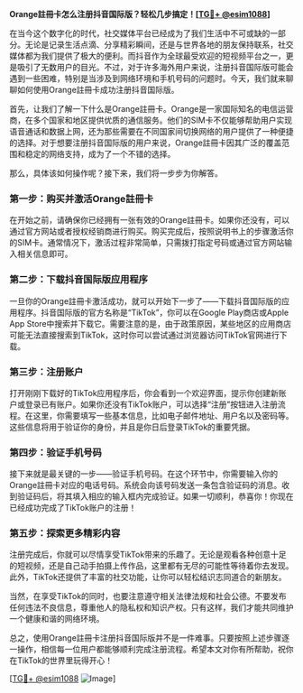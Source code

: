 **Orange註冊卡怎么注册抖音国际版？轻松几步搞定！[[TG💪+ @esim1088](https://t.me/s/esim1088)]**

在当今这个数字化的时代，社交媒体平台已经成为了我们生活中不可或缺的一部分。无论是记录生活点滴、分享精彩瞬间，还是与世界各地的朋友保持联系，社交媒体都为我们提供了极大的便利。而抖音作为全球最受欢迎的短视频平台之一，更是吸引了无数用户的目光。不过，对于许多海外用户来说，注册抖音国际版可能会遇到一些困难，特别是当涉及到网络环境和手机号码的问题时。今天，我们就来聊聊如何使用Orange註冊卡成功注册抖音国际版。

首先，让我们了解一下什么是Orange註冊卡。Orange是一家国际知名的电信运营商，在多个国家和地区提供优质的通信服务。他们的SIM卡不仅能够帮助用户实现语音通话和数据上网，还为那些需要在不同国家间切换网络的用户提供了一种便捷的选择。对于想要注册抖音国际版的用户来说，Orange註冊卡因其广泛的覆盖范围和稳定的网络支持，成为了一个不错的选择。

那么，具体该如何操作呢？接下来，我们将一步步为你解答。

### 第一步：购买并激活Orange註冊卡

在开始之前，请确保你已经拥有一张有效的Orange註冊卡。如果你还没有，可以通过官方网站或者授权经销商进行购买。购买完成后，按照说明书上的步骤激活你的SIM卡。通常情况下，激活过程非常简单，只需拨打指定号码或通过官方网站输入相关信息即可。

### 第二步：下载抖音国际版应用程序

一旦你的Orange註冊卡激活成功，就可以开始下一步了——下载抖音国际版的应用程序。抖音国际版的官方名称是“TikTok”，你可以在Google Play商店或Apple App Store中搜索并下载它。需要注意的是，由于政策原因，某些地区的应用商店可能无法直接搜索到TikTok，这时你可以尝试通过浏览器访问TikTok官网进行下载。

### 第三步：注册账户

打开刚刚下载好的TikTok应用程序后，你会看到一个欢迎界面，提示你创建新账户或登录已有账户。如果你还没有TikTok账户，可以选择“注册”按钮进入注册流程。在这里，你需要填写一些基本信息，比如电子邮件地址、用户名以及密码等。这些信息将用于验证你的身份，并且是你日后登录TikTok的重要凭据。

### 第四步：验证手机号码

接下来就是最关键的一步——验证手机号码。在这个环节中，你需要输入你的Orange註冊卡对应的电话号码。系统会向该号码发送一条包含验证码的消息。收到验证码后，将其填入相应的输入框内完成验证。如果一切顺利，恭喜你！你现在已经成功完成了TikTok账户的注册！

### 第五步：探索更多精彩内容

注册完成后，你就可以尽情享受TikTok带来的乐趣了。无论是观看各种创意十足的短视频，还是自己动手拍摄上传作品，这里都有无尽的可能性等待着你去发现。此外，TikTok还提供了丰富的社交功能，让你可以轻松结识志同道合的新朋友。

当然，在享受TikTok的同时，也要注意遵守相关法律法规和社会公德。不要发布任何违法不良信息，尊重他人的隐私权和知识产权。只有这样，我们才能共同维护一个健康和谐的网络环境。

总之，使用Orange註冊卡注册抖音国际版并不是一件难事。只要按照上述步骤逐一操作，相信每一位用户都能够顺利完成注册流程。希望本文对你有所帮助，祝你在TikTok的世界里玩得开心！

[[TG💪+ @esim1088](https://t.me/s/esim1088) ![Image](https://i.postimg.cc/4NQfJmqS/Snipaste-2025-05-13-00-14-12.png)]